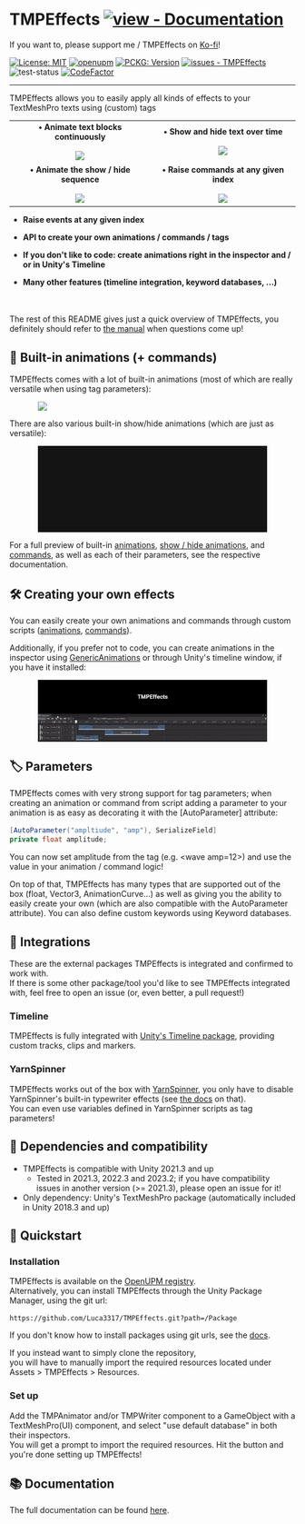 # TMPEffects [![view - Documentation](https://img.shields.io/badge/view-Documentation-blue?style=for-the-badge)](https://tmpeffects.luca3317.dev/manual/introduction.html)
If you want to, please support me / TMPEffects on [Ko-fi](https://ko-fi.com/lweist3317)!

[![License: MIT](https://img.shields.io/badge/License-MIT-yellow.svg)](https://opensource.org/licenses/MIT)
[![openupm](https://img.shields.io/npm/v/com.luca3317.tmpeffects?label=openupm&registry_uri=https://package.openupm.com)](https://openupm.com/packages/com.luca3317.tmpeffects/)
[![PCKG: Version](https://img.shields.io/github/tag/Luca3317/TMPEffects?include_prereleases=&sort=semver&color=blue)](https://github.com/Luca3317/TMPEffects/releases/)
[![issues - TMPEffects](https://img.shields.io/github/issues/Luca3317/TMPEffects)](https://github.com/Luca3317/TMPEffects/issues)
![test-status](https://github.com/Luca3317/TMPEffects/actions/workflows/main.yml/badge.svg?branch=main)
[![CodeFactor](https://www.codefactor.io/repository/github/luca3317/tmpeffects/badge)](https://www.codefactor.io/repository/github/luca3317/tmpeffects)
***
TMPEffects allows you to easily apply all kinds of effects to your TextMeshPro texts using (custom) tags


<table style="border-collapse: collapse; border: none;">
  <tr>
    <td valign="middle" style="border: none;" align="center"><b>&bull; Animate text blocks continuously</b><br><br>
    <img src="/gifs/tmpeffects-git.gif" width=100% height=auto />
    </td>
    <td valign="middle" style="border: none;" align="center"><b>&bull; Show and hide text over time</b><br><br>
      <img src="/gifs/tmpeffectwrite-git.gif" width=100% height=auto />
    </td>
  </tr>
  <tr>
    <td valign="middle" style="border: none;" align="center"><b>&bull; Animate the show / hide sequence</b><br><br>
    <img src="/gifs/tmpeffectsshowhide-git.gif" width=100% height=auto />
    </td>
    <td valign="middle" style="border: none;" align="center"><b>&bull; Raise commands at any given index</b><br><br>
      <img src="/gifs/tmpeffectscommands-git.gif" width=100% height=auto />
    </td>
  </tr>
</table>

- **Raise events at any given index**

- **API to create your own animations / commands / tags**

- **If you don't like to code: create animations right in the inspector and / or in Unity's Timeline**

- **Many other features (timeline integration, keyword databases, ...)**


<br><br/>
The rest of this README gives just a quick overview of TMPEffects, you definitely should refer to [the manual](https://tmpeffects.luca3317.dev/manual/introduction.html) when questions come up!

## 🌟 Built-in animations (+ commands)
TMPEffects comes with a lot of built-in animations (most of which are really versatile when using tag parameters):
<div style="display:flex;justify-content:center;align-items:center;">
  <img src="/gifs/basic-overview.gif" width="80%"/>
</div>

There are also various built-in show/hide animations (which are just as versatile):
<div style="display:flex;justify-content:center;align-items:center;">
  <img src="/gifs/showhide-overview.gif" width="80%"/>
</div>


For a full preview of built-in [animations](https://tmpeffects.luca3317.dev/manual/tmpanimator_builtinbasicanimations.html), [show / hide animations](https://tmpeffects.luca3317.dev/manual/tmpanimator_builtinshowhideanimations.html), 
and [commands](https://tmpeffects.luca3317.dev/manual/tmpwriter_builtincommands.html), as well as each of their parameters, see the respective documentation.

## 🛠️ Creating your own effects
You can easily create your own animations and commands through custom scripts ([animations](https://tmpeffects.luca3317.dev/manual/animatingacharacter.html), [commands](https://tmpeffects.luca3317.dev/manual/tmpwriter_creatingcommands.html)).

Additionally, if you prefer not to code, you can create animations in the inspector using [GenericAnimations](https://tmpeffects.luca3317.dev/manual/genericanimations.html) or through Unity's timeline window, if you have it installed:
<div style="display:flex;justify-content:center;align-items:center;">
  <img src="/gifs/timeline.gif" width="80%"/>
</div>

## 🏷️ Parameters
TMPEffects comes with very strong support for tag parameters; when creating an animation or command from script adding a parameter to your animation is as easy as decorating it with the [AutoParameter] attribute:

```csharp
[AutoParameter("ampltiude", "amp"), SerializeField]
private float amplitude;
```

You can now set amplitude from the tag (e.g. &lt;wave amp=12&gt;) and use the value in your animation / command logic!

On top of that, TMPEffects has many types that are supported out of the box (float, Vector3, AnimationCurve...) as well as giving you the ability to easily create your own (which are also compatible with the AutoParameter attribute).
You can also define custom keywords using Keyword databases.

## 🤝 Integrations
These are the external packages TMPEffects is integrated and confirmed to work with.  
If there is some other package/tool you'd like to see TMPEffects integrated with, feel free to open an issue (or, even better, a pull request!)

### Timeline
TMPEffects is fully integrated with [Unity's Timeline package](https://docs.unity3d.com/Packages/com.unity.timeline@1.2/manual/index.html), providing custom tracks, clips and markers.

### YarnSpinner
TMPEffects works out of the box with [YarnSpinner](https://www.yarnspinner.dev/), you only have to disable YarnSpinner's built-in typewriter effects (see [the docs](https://tmpeffects.luca3317.dev/manual/yarnspinner.html) on that).  
You can even use variables defined in YarnSpinner scripts as tag parameters!


## 🧩 Dependencies and compatibility
- TMPEffects is compatible with Unity 2021.3 and up
    - Tested in 2021.3, 2022.3 and 2023.2; if you have compatibility issues in another version (>= 2021.3), please open an issue for it!
- Only dependency: Unity's TextMeshPro package (automatically included in Unity 2018.3 and up)

## 🚀 Quickstart
### Installation
TMPEffects is available on the [OpenUPM registry](https://openupm.com/packages/com.luca3317.tmpeffects/).  
Alternatively, you can install TMPEffects through the Unity Package Manager, using the git url:
```console
https://github.com/Luca3317/TMPEffects.git?path=/Package
```

If you don't know how to install packages using git urls, see the [docs](https://tmpeffects.luca3317.dev/manual/installation.html).

If you instead want to simply clone the repository,  
you will have to manually import the required resources located under Assets > TMPEffects > Resources.

### Set up
Add the TMPAnimator and/or TMPWriter component to a GameObject with a TextMeshPro(UI) component, and select "use default database" in both their inspectors.  
You will get a prompt to import the required resources. Hit the button and you're done setting up TMPEffects!

## 📚 Documentation
The full documentation can be found [here](https://tmpeffects.luca3317.dev/manual/introduction.html).

